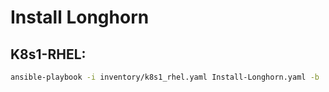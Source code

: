 # Install Longhorn

## K8s1-RHEL:
```bash
ansible-playbook -i inventory/k8s1_rhel.yaml Install-Longhorn.yaml -b
```